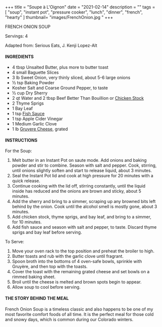 +++
title = "Soupe à L'Oignon"
date = "2021-02-14"
description = ""
tags = [
    "soup",
    "instant pot",
    "pressure cooker",
    "lunch",
    "dinner",
    "french",
    "hearty"
]
thumbnail= "images/FrenchOnion.jpg "
+++

FRENCH ONION SOUP

Servings: 4<!--more-->

Adapted from: Serious Eats, J. Kenji Lopez-Alt

#### INGREDIENTS 

* 4 tbsp Unsalted Butter, plus more to butter toast 
* 4 small Baguette Slices
* 3 lb Sweet Onion, very thinly sliced, about 5-6 large onions
* ½ tsp Baking Powder 
* Kosher Salt and Coarse Ground Pepper, to taste  
* ½ cup Dry Sherry 
* 2 qt Water and 2 tbsp Beef Better Than Bouillion or [Chicken Stock](https://www.seriouseats.com/2014/10/how-to-make-rich-flavorful-easy-chicken-stock.html)
* 2 Thyme Sprigs 
* 1 Bay Leaf 
* 1 tsp [Fish Sauce](https://amzn.to/3jMYZdj) 
* 1 tsp Apple Cider Vinegar
* 1 Medium Garlic Clove 
* 1 lb [Gruyere Cheese](https://amzn.to/3aZfe2E), grated 

#### INSTRUCTIONS 

For the Soup:  

1. Melt butter in an Instant Pot on saute mode. Add onions and baking powder and stir to combine. Season with salt and pepper. Cook, stirring, until onions slightly soften and start to release liquid, about 3 minutes. 
2. Seal the Instant Pot lid and cook at high pressure for 20 minutes with a quick release. 
3. Continue cooking with the lid off, stirring constantly, until the liquid inside has reduced and the onions are brown and sticky, about 5 minutes.
4. Add the sherry and bring to a simmer, scraping up any browned bits left behind by the onion. Cook until the alcohol smell is mostly gone, about 3 minutes.
5. Add chicken stock, thyme sprigs, and bay leaf, and bring to a simmer, for 10 minutes.
6. Add fish sauce and season with salt and pepper, to taste. Discard thyme sprigs and bay leaf before serving.

To Serve: 

1. Move your oven rack to the top position and preheat the broiler to high.  
2. Butter toasts and rub with the garlic clove until fragrant. 
3. Spoon broth into the bottoms of 4 oven-safe bowls, sprinkle with Gruyère, and then top with the toasts. 
4. Cover the toast with the remaining grated cheese and set bowls on a rimmed baking sheet. 
5. Broil until the cheese is melted and brown spots begin to appear. 
6. Allow soup to cool before serving. 


#### THE STORY BEHIND THE MEAL 

French Onion Soup is a timeless classic and also happens to be one of my most favorite comfort foods of all time. It is the perfect meal for those cold and snowy days, which is common during our Colorado winters. 
